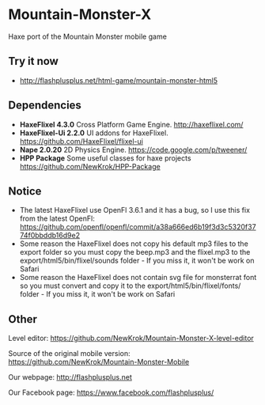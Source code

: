 # Mountain-Monster-X
Haxe port of the Mountain Monster mobile game

## Try it now
- http://flashplusplus.net/html-game/mountain-monster-html5

## Dependencies
- **HaxeFlixel 4.3.0** Cross Platform Game Engine. http://haxeflixel.com/
- **HaxeFlixel-Ui 2.2.0** UI addons for HaxeFlixel. https://github.com/HaxeFlixel/flixel-ui
- **Nape 2.0.20** 2D Physics Engine. https://code.google.com/p/tweener/
- **HPP Package** Some useful classes for haxe projects https://github.com/NewKrok/HPP-Package

## Notice
- The latest HaxeFlixel use OpenFl 3.6.1 and it has a bug, so I use this fix from the latest OpenFl: https://github.com/openfl/openfl/commit/a38a666ed6b19f3d3c5320f3774f0bbddb16d9e2
- Some reason the HaxeFlixel does not copy his default mp3 files to the export folder so you must copy the beep.mp3 and the flixel.mp3 to the export/html5/bin/flixel/sounds folder - If you miss it, it won't be work on Safari
- Some reason the HaxeFlixel does not contain svg file for monsterrat font so you must convert and copy it to the export/html5/bin/flixel/fonts/ folder - If you miss it, it won't be work on Safari

## Other
Level editor:
https://github.com/NewKrok/Mountain-Monster-X-level-editor

Source of the original mobile version:
https://github.com/NewKrok/Mountain-Monster-Mobile

Our webpage:
http://flashplusplus.net

Our Facebook page:
https://www.facebook.com/flashplusplus/
